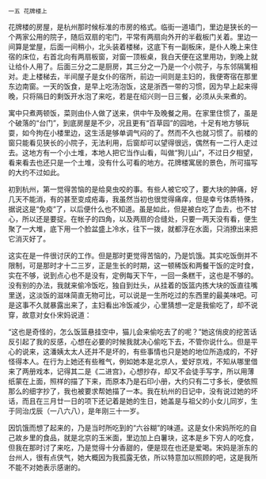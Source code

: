     一五 花牌楼上 

   花牌楼的房屋，是杭州那时候标准的市房的格式。临街一道墙门，里边是狭长的一个两家公用的院子，随后双扇的宅门，平常有两扇向外开的半截板门关着。里边一间算是堂屋，后面一间稍小，北头装着楼梯，这底下有一副板床，是仆人晚上来住宿的床位，右首北向有两扇板窗，对窗一顶板桌，我白天便在这里用功，到晚上就让给仆人用了。后面三分之二是厨房，其三分之一乃是一个小院子，与东邻隔篱相对。走上楼梯去，半间屋子是女仆的宿所，前边一间则是主妇的，我便寄宿在那里东边南窗。一天的饭食，是早上吃汤泡饭，这是浙西一带的习惯，因为早上起来得晚，只将隔日的剩饭开水泡了来吃，若是在绍兴则一日三餐，必须从头来煮的。

   寓中只煮两顿饭，菜则由仆人做了送来，供中午及晚餐之用。在家里住惯了，虽是个破落的“台门”，到底房屋是不少，况且更有“百草园”的园地，十足有地方够玩耍，如今拘在小楼里边，这生活是够单调气闷的了。然而不久也就习惯了。前楼的窗只能看见狭长的小院子，无法利用，后窗却可以望得很远，偶然有一二行人走过去。这地方有一个小土堆，本地人把它当作山看，叫做“狗儿山”，不过日夕相望，看来看去也还只是一个土堆，没有什么可看的地方。花牌楼寓居的景色，所可描写的大约不过如此。

   初到杭州，第一觉得苦恼的是给臭虫咬的事。有些人被它咬了，要大块的肿痛，好几天不能消，有的甚至变成疮毒，我虽然当初也很觉得痛痒，但是幸亏体质特殊，据说这是“免疫”了，以后便什么也不知道。虽是如此，但是被白吃了血去，也不甘心，所以还是要捉。在帐子的四角，以及两扇的合缝处，只要一两天没有看，便生聚了一大堆，底下用一个脸盆盛上冷水，往下一拨，就都浮在水面，只消撩出来把它消灭好了。

   这实在是一件很讨厌的工作。但是那时更觉得苦恼的，乃是饥饿。其实吃饭倒并不限制，可是那时才十二三岁，正是生长的时期，这一顿稀饭和两餐干饭的定时食，实在不够，说到点心也不是没有，定例每天下午，一回一条糕干，这也是不够的。没有别的办法，我就来偷冷饭吃，独自到灶头，从挂着的饭篮内拣大块的饭直往嘴里送，这淡饭的滋味简直无物可比，可以说是一生所吃过的东西里的最美味吧。可是这事不久就暴露出来了，主妇看出冷饭减少，心里猜想一定是我偷吃了，却不说穿，故意对女仆宋妈说道：

   “这也是奇怪的，怎么饭篮悬挂空中，猫儿会来偷吃去了的呢？”她这俏皮的挖苦话反引起了我的反感，心想在必要的时候我就决心偷吃下去，不管你说什么。但是平心的说来，这潘姨太太人还并不是坏的，有些事情也只是她的地位所造成的，不好怪得本人。在行为上她还有些稚气，例如她本是北京人，爱好京戏，不知从哪里借来了两册戏本，记得其二是《二进宫》，心想抄存，却又不会徒手写字，所以用薄纸蒙在上面，照样的描了下来，而原本乃是石印小册，大约只有二寸多长，便依照那么的细字抄了，我也被要求帮她描了一本。我在杭州的日记中，没有说过她的坏话，而且在三月廿一日的项下还记着是她的生日，她盖是与祖父的小女儿同岁，生于同治戊辰（一八六八），是年刚三十一岁。

   因饥饿而想了起来的，乃是当时所吃到的“六谷糊”的味道。这是女仆宋妈所吃的自己故乡里的食品，就是北京的玉米面，里边加上白薯块，这本是乡下穷人的吃食，但我在那时讨了来吃，乃是觉得十分香甜的，便是现在也还是爱喝。宋妈是浙东的台州人，很有点侠气，她大概因为我孤露无依，所以特意加以照顾的吧，这是我所不能不对她表示感谢的。

